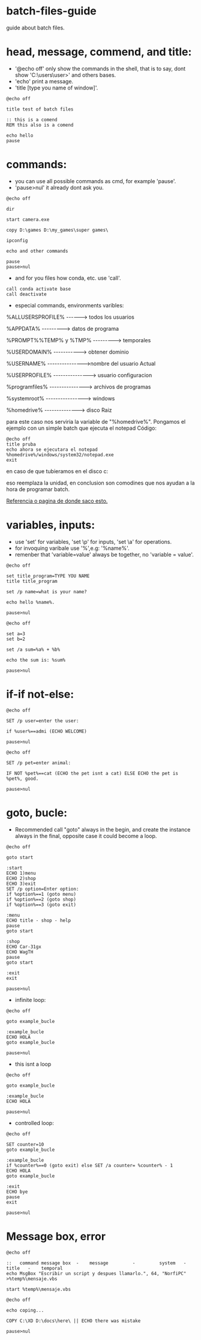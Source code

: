 # batch-files-guide
guide about batch files.

<h1>head, message, commend, and title:</h1>

* '@echo off' only show the commands in the shell, that is to say, dont show 'C:\users\user\>' and others bases.
* 'echo' print a message.
* 'title [type you name of window]'.


```
@echo off

title test of batch files

:: this is a comend
REM this also is a comend

echo hello
pause
```

<h1>commands:</h1>

* you can use all possible commands as cmd, for example 'pause'.
* 'pause>nul' it already dont ask you.

```
@echo off

dir

start camera.exe

copy D:\games D:\my_games\super games\

ipconfig

echo and other commands

pause
pause>nul
```

* and for you files how conda, etc. use 'call'.

```
call conda activate base
call deactivate
```

* especial commands, environments varibles:

%ALLUSERSPROFILE% ------> todos los usuarios

%APPDATA% ---------> datos de programa

%PROMPT%%TEMP% y %TMP% ---------> temporales

%USERDOMAIN% -----------> obtener dominio

%USERNAME% --------------->nombre del usuario Actual

%USERPROFILE% ---------------> usuario configuracion

%programfiles% ---------------> archivos de programas

%systemroot% ----------------> windows

%homedrive% --------------> disco Raiz


para este caso nos serviria la variable de "%homedrive%". Pongamos el ejemplo con un simple batch que ejecuta el notepad
Código:
```
@echo off
title pruba
echo ahora se ejecutara el notepad
%homedrive%/windows/system32/notepad.exe
exit
```

en caso de que tubieramos en el disco c:

eso reemplaza la unidad, en conclusion son comodines que nos ayudan a la hora de programar batch.

<a href=https://www.taringa.net/+info/guia-completa-de-archivos-batch-parte-1_139ogq> Referencia o pagina de donde saco esto.</a>

<h1>variables, inputs:</h1>

* use 'set' for variables, 'set \p' for inputs, 'set \a' for operations.
* for invoquing varibale use '%',e.g: '%name%'.
* remenber that 'variable=value' always be together, no 'variable = value'.

```
@echo off

set title_program=TYPE YOU NAME
title title_program

set /p name=what is your name? 

echo hello %name%.

pause>nul
```

```
@echo off

set a=3
set b=2

set /a sum=%a% + %b%

echo the sum is: %sum%

pause>nul
```

<h1>if-if not-else:</h1>

```
@echo off

SET /p user=enter the user:

if %user%==admi (ECHO WELCOME)

pause>nul
```

```
@echo off

SET /p pet=enter animal:

IF NOT %pet%==cat (ECHO the pet isnt a cat) ELSE ECHO the pet is %pet%, good.

pause>nul
```

<h1>goto, bucle:</h1>

* Recommended call "goto" always in the begin, and create the instance always in the final, opposite case it could become a loop.

```
@echo off

goto start

:start
ECHO 1)menu
ECHO 2)shop
ECHO 3)exit
SET /p option=Enter option:
if %option%==1 (goto menu)
if %option%==2 (goto shop)
if %option%==3 (goto exit)

:menu
ECHO title - shop - help
pause
goto start

:shop
ECHO Car-31gx
ECHO WagTH
pause
goto start

:exit
exit

pause>nul
```

* infinite loop:
```
@echo off

goto example_bucle

:example_bucle
ECHO HOLA
goto example_bucle

pause>nul
```
* this isnt a loop
```
@echo off

goto example_bucle

:example_bucle
ECHO HOLA

pause>nul
```

* controlled loop:

```
@echo off

SET counter=10
goto example_bucle

:example_bucle
if %counter%==0 (goto exit) else SET /a counter= %counter% - 1
ECHO HOLA
goto example_bucle

:exit
ECHO bye
pause
exit

pause>nul
```

<h1>Message box, error</h1>

```
@echo off

::   command message box  -    message         -         system   -    title   -    temporal
echo MsgBox "Escribir un script y despues llamarlo.", 64, "NorfiPC" >%temp%\mensaje.vbs

start %temp%\mensaje.vbs
```

```
@echo off

echo coping...

COPY C:\XD D:\docs\here\ || ECHO there was mistake

pause>nul
```

